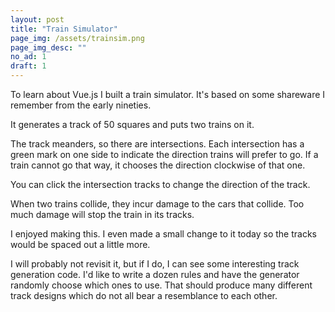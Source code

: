 ```yaml
---
layout: post
title: "Train Simulator"
page_img: /assets/trainsim.png
page_img_desc: ""
no_ad: 1
draft: 1
---
```


To learn about Vue.js I built a train simulator. It's based on some shareware I remember from the early nineties.

It generates a track of 50 squares and puts two trains on it.

The track meanders, so there are intersections. Each intersection has a green mark on one side to indicate the direction trains will prefer to go. If a train cannot go that way, it chooses the direction clockwise of that one.

You can click the intersection tracks to change the direction of the track.

When two trains collide, they incur damage to the cars that collide. Too much damage will stop the train in its tracks.

I enjoyed making this. I even made a small change to it today so the tracks would be spaced out a little more.

I will probably not revisit it, but if I do, I can see some interesting track generation code. I'd like to write a dozen rules and have the generator randomly choose which ones to use. That should produce many different track designs which do not all bear a resemblance to each other.


<script src="https://vuejs.org/js/vue.js"></script>

<div id="trains">
  <trains :auto-run="true"></trains>
</div>

<script type="text/javascript" src="/trains/app.js"></script>
